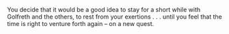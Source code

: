 You decide that it would be a good idea to
stay for a short while with Golfreth and the
others, to rest from your exertions . . . until
you feel that the time is right to venture forth
again – on a new quest.
